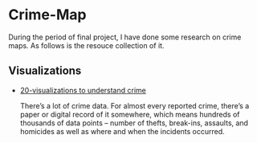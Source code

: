 # Crime-Map
During the period of final project, I have done some research on crime maps. As follows is the resouce collection of it.

## Visualizations
* [20-visualizations to understand crime ](https://flowingdata.com/2009/06/23/20-visualizations-to-understand-crime/)

  There’s a lot of crime data. For almost every reported crime, there’s a paper or digital record of it somewhere, which means hundreds of thousands of data points – number of thefts, break-ins, assaults, and homicides as well as where and when the incidents occurred. 
